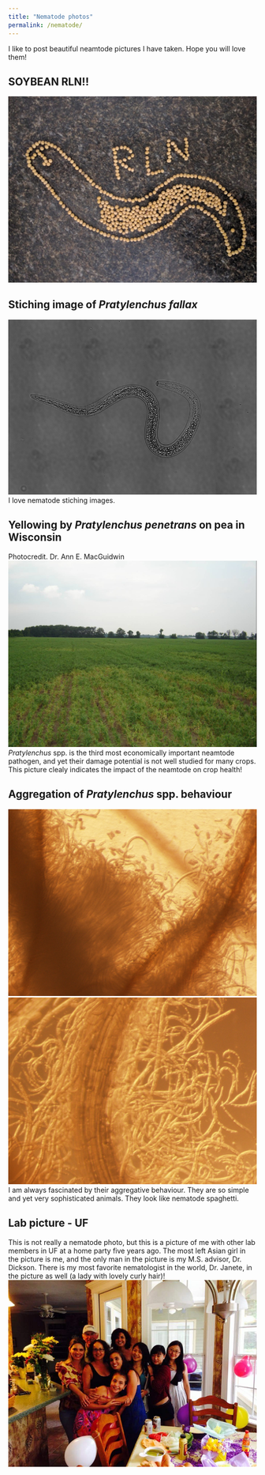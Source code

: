 ```yaml
---
title: "Nematode photos"
permalink: /nematode/
---
```


I like to post beautiful neamtode pictures I have taken.
Hope you will love them!

## SOYBEAN RLN!!
![](../RLN_soybean.jpg)

## Stiching image of *Pratylenchus fallax* 
![](../rln734_stiching.png)
I love nematode stiching images.

## Yellowing by *Pratylenchus penetrans* on pea in Wisconsin
Photocredit. Dr. Ann E. MacGuidwin
![](../pea_RlnDamage.jpg)
*Pratylenchus* spp. is the third most economically important neamtode pathogen, and yet their damage potential is not well studied for many crops. This picture clealy indicates the impact of the neamtode on crop health!

## Aggregation of *Pratylenchus* spp. behaviour
![](../nema_aggregation1.jpg)
![](../nema_aggregation2.jpg)
I am always fascinated by their aggregative behaviour. They are so simple and yet very sophisticated animals. 
They look like nematode spaghetti. 

## Lab picture - UF
This is not really a nematode photo, but this is a picture of me with other lab members in UF at a home party five years ago.
The most left Asian girl in the picture is me, and the only man in the picture is my M.S. advisor, Dr. Dickson.
There is my most favorite nematologist in the world, Dr. Janete, in the picture as well (a lady with lovely curly hair)!
![](../FL_lab.jpg)


